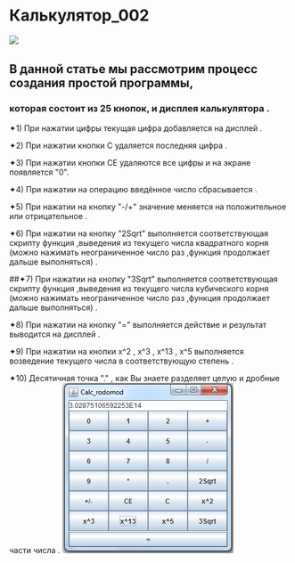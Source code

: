 # Калькулятор_002
![](https://bytebucket.org/rodomod/calc_rodomod/raw/8fa4d0c6c2fa8bda8f9928fc792ab6d393d3644a/rodomod.png)
## В данной статье мы рассмотрим процесс создания простой программы,
### которая состоит из 25 кнопок, и дисплея калькулятора .

✦1) При нажатии цифры текущая цифра добавляется на дисплей .

✦2) При нажатии кнопки С удаляется последняя цифра .

✦3) При нажатии кнопки СE удаляются все цифры и на экране появляется "0".

✦4) При нажатии на операцию введённое число сбрасывается .

✦5) При нажатии на кнопку "-/+" значение меняется на положительное или отрицательное .

✦6) При нажатии на кнопку "2Sqrt" выполняется соответствующая скрипту функция ,выведения из текущего числа квадратного корня
             (можно нажимать неограниченное число раз ,функция продолжает дальше выполняться) .
             
             
##✦7) При нажатии на кнопку "3Sqrt" выполняется соответствующая скрипту функция ,выведения из текущего числа кубического корня
             (можно нажимать неограниченное число раз ,функция продолжает дальше выполняться) .			 

✦8) При нажатии на кнопку  "=" выполняется действие и результат выводится на дисплей .

✦9) При нажатии на кнопки x^2 , x^3 , x^13 , x^5 выполняется возведение текущего числа в соответствующую степень .

✦10) Десятичная точка "." , как Вы знаете разделяет целую и дробные части числа .
![](https://github.com/rodomod/Calc_rodomod/blob/master/rodomod.png?raw=true)
